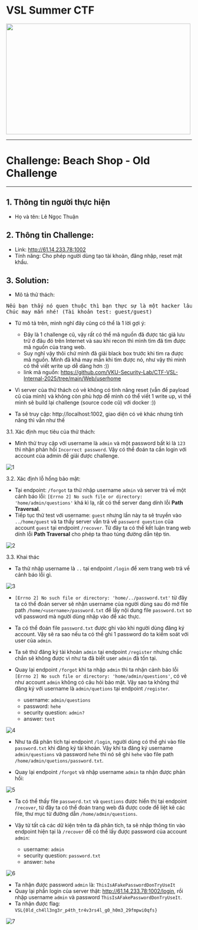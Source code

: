 # VSL Summer CTF

<img src="https://github.com/Thuanle2401/VSL-CTF/blob/main/UploadFile1/images/VSL-summer.png?raw=true" width="500" height="300">

---
# Challenge: Beach Shop - Old Challenge
---
## 1. Thông tin người thực hiện
- Họ và tên: Lê Ngọc Thuận

## 2. Thông tin Challenge:
- Link: http://61.14.233.78:1002
- Tính năng: Cho phép người dùng tạo tài khoản, đăng nhập, reset mật khẩu.

## 3. Solution:

- Mô tả thử thách:

<pre>Nếu bạn thấy nó quen thuộc thì bạn thực sự là một hacker lâu năm của VSL đấy :3
Chúc may mắn nhé! (Tài khoản test: guest/guest)</pre>

- Từ mô tả trên, mình nghĩ đây cũng có thể là 1 lời gợi ý:
	+ Đây là 1 challenge cũ, vậy rất có thể mã nguồn đã được tác giả lưu trữ ở đâu đó trên Internet và sau khi recon thì mình tìm đã tìm được mã nguồn của trang web.
    + Suy nghĩ vậy thôi chứ mình đã giải black box trước khi tìm ra được mã nguồn. Mình đã khá may mắn khi tìm được nó, như vậy thì mình có thể viết write up dễ dàng hơn :))
    + link mã nguồn: https://github.com/VKU-Security-Lab/CTF-VSL-Internal-2025/tree/main/Web/userhome

- Vì server của thử thách có vẻ không có tính năng reset (vẫn để payload cũ của mình) và không còn phù hợp để mình có thể viết 1 write up, vì thể mình sẽ build lại challenge (source code cũ) với docker :))

- Ta sẽ truy cập: http://localhost:1002, giao diện có vẻ khác nhưng tính năng thì vẫn như thế

3.1. Xác định mục tiêu của thử thách:

- Mình thử truy cập với username là `admin` và một password bất kì là `123` thì nhận phản hồi `Incorrect password`. Vậy có thể đoán ta cần login với account của admin để giải được challenge.

![1](./images/1.png)

3.2. Xác định lỗ hổng bảo mật:
- Tại endpoint: `/forgot` ta thử nhập username `admin` và server trả về một cảnh báo lỗi: `[Errno 2] No such file or directory: 'home/admin/questions'` khá kì lạ, rất có thể server đang dính lỗi **Path Traversal**.
- Tiếp tục thử test với username: `guest` nhưng lần này ta sẽ truyền vào `../home/guest` và ta thấy server vẫn trả về `password question` của account `guest` tại endpoint `/recover`. Từ đây ta có thể kết luận trang web dính lỗi **Path Traversal** cho phép ta thao túng đường dẫn tệp tin.

![2](./images/2.png)

3.3. Khai thác
- Ta thử nhập username là `..` tại endpoint `/login` để xem trang web trả về cảnh báo lỗi gì. 

![3](./images/3.png)

- `[Errno 2] No such file or directory: 'home/../password.txt'` từ đây ta có thể đoán server sẽ nhận username của người dùng sau đó mở file path `/home/<username>/password.txt` để lấy nội dung file `password.txt` so với password mà người dùng nhập vào để xác thực.

- Ta có thể đoán file `password.txt` được ghi vào khi người dùng đăng ký account. Vậy sẽ ra sao nếu ta có thể ghi 1 password do ta kiểm soát với user của `admin`. 

- Ta sẽ thử đăng ký tài khoản `admin` tại endpoint `/register` nhưng chắc chắn sẽ không được vì như ta đã biết user `admin` đã tồn tại.

- Quay lại endpoint `/forgot` khi ta nhập `admin` thì ta nhận cảnh báo lỗi `[Errno 2] No such file or directory: 'home/admin/questions'`, có vẻ như account `admin` không có câu hỏi bảo mật. Vậy sao ta không thử đăng ký với username là `admin/quetions` tại endpoint `/register`.
	+ username: `admin/questions`
    + password: `hehe`
    + security question: `admin?`
    + answer: `test`
    
![4](./images/4.png)

- Như ta đã phân tích tại endpoint `/login`, người dùng có thể ghi vào file `password.txt` khi đăng ký tài khoản. Vậy khi ta đăng ký username `admin/questions` và password `hehe` thì nó sẽ ghi `hehe` vào file path `/home/admin/quetions/password.txt`.

- Quay lại endpoint `/forgot` và nhập username `admin` ta nhận được phản hồi:

![5](./images/5.png)

- Ta có thể thấy file `password.txt` và `questions` được hiển thị tại endpoint `/recover`, từ đây ta có thể đoán trang web đã được code để liệt kê các file, thư mục từ đường dẫn `/home/admin/questions`.

- Vậy từ tất cả các dữ kiện trên ta đã phân tích, ta sẽ nhập thông tin vào endpoint hiện tại là `/recover` để có thể lấy được password của account `admin`:
	+ username: `admin`
    + security question: `password.txt`
    + answer: `hehe`
    
![6](./images/6.png)

- Ta nhận được password `admin` là: `ThisIsAFakePasswordDonTryUseIt`
- Quay lại phần login của server thật: http://61.14.233.78:1002/login, rồi nhập username `admin` và password `ThisIsAFakePasswordDonTryUseIt`.
- Ta nhận được flag: `VSL{0ld_ch4ll3ng3r_p4th_tr4v3rs4l_g0_h0m3_29fmpwi0qfs}`

![7](./images/7.png)






    